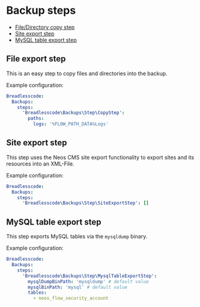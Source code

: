 # Backup steps

* [File/Directory copy step](#file-directory-copy-step)
* [Site export step](#site-export-step)
* [MySQL table export step](#mysql-table-export-step)


## File export step
This is an easy step to copy files and directories into the backup.

Example configuration:
```yaml
Breadlesscode:
  Backups:
    steps:
      'Breadlesscode\Backups\Step\CopyStep':
        paths:
          logs: '%FLOW_PATH_DATA%Logs'
```

## Site export step
This step uses the Neos CMS site export functionality to export sites and its resources 
into an XML-File.

Example configuration:
```yaml
Breadlesscode:
  Backups:
    steps:
      'Breadlesscode\Backups\Step\SiteExportStep': []
```

## MySQL table export step

This step exports MySQL tables via the `mysqldump` binary.

Example configuration:
```yaml
Breadlesscode:
  Backups:
    steps:
      'Breadlesscode\Backups\Step\MysqlTableExportStep':
        mysqlDumpBinPath: 'mysqldump' # default value
        mysqlBinPath: 'mysql' # default value
        tables:
          - neos_flow_security_account
```

